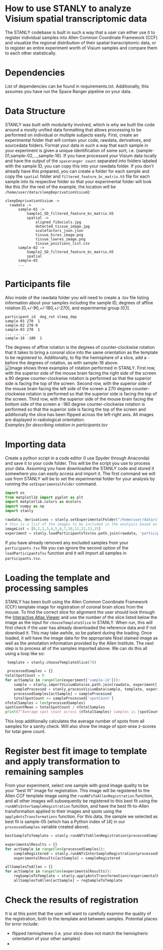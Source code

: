 # How to use STANLY to analyze Visium spatial transcriptomic data

The STANLY codebase is built in such a way that a user can either use it to register individual samples into Allen Common Coordinate Framework (CCF) and visualize the regional distribution of their spatial transcriptomic data, or to register an entire experiment worth of Visium samples and compare them to each other statistically.

# Dependencies

List of dependencies can be found in requirements.txt. Additionally, this assumes you have run the Space Ranger pipeline on your data.

# Data Structure

STANLY was built with modularity involved, which is why we built the code around a mostly unified data formatting that allows processing to be performed on individual or multiple subjects easily. First, create an experimental folder that will contain your code, rawdata, derivatives, and sourcedata folders. Format your data in such a way that each sample in your experiment is given a unique identification of some sort, i.e. {sample-01,sample-02,...,sample-16}. If you have processed your Visium data locally and have the output of the `spaceranger count` separated into folders labeled with the sample ID, you can copy this into your rawdata folder. If you don't already have this prepared, you can create a folder for each sample and copy the `spatial` folder and `filtered_feature_bc_matrix.h5` file for each sample into its respective folder so that your experimental folder will look like this (for the rest of the example, the location will be `/home/user/data/sleepDeprivationVisium`):

    sleepDeprivationVisium ->
      rawdata ->
          sample-01 ->
              Sample1_SD_filtered_feature_bc_matrix.h5
              spatial ->
                  aligned_fiducials.jpg
                  detected_tissue_image.jpg
                  scalefactors_json.json
                  tissue_hires_image.png
                  tissue_lowres_image.png
                  tissue_positions_list.csv
          sample-02 ->
              Sample2_SD_filtered_feature_bc_matrix.h5
              spatial
          sample-03
          ...

# Participants file

Also inside of the rawdata folder you will need to create a .tsv file listing information about your samples including the sample ID, degrees of affine rotation [0,+/-90,+/-180,+/-270], and experimental group [0,1].
```
participant_id  deg_rot sleep_dep
sample-01 270  1
sample-02 270 0
sample-03 270  1
... ... ...
sample-16 -180  1
```
The degrees of affine rotation is the degrees of counter-clockwise rotation that it takes to bring a coronal slice into the same orientation as the template to be registered to. Additionally, to flip the hemisphere of a slice, add a `-` before the degrees of rotation, as with sample-16 above.
![Image shows three examples of rotation performed in STANLY. First row, with the superior side of the mouse brain facing the right side of the screen a 90 degree counter-clockwise rotation is performed so that the superior side is facing the top of the screen. Second row, with the superior side of the mouse brain facing the left side of the screen a 270 degree counter-clockwise rotation is performed so that the superior side is facing the top of the screen. Third row, with the superior side of the mouse brain facing the bottom side of the screen a -180 degree counter-clockwise rotation is performed so that the superior side is facing the top of the screen and additionally the slice has been flipped across the left-right axis. All images are displayed in radiological orientation.](/source/images/rotationExplainer.png)*Examples for describing rotation in participants.tsv*
# Importing data

Create a python script in a code editor (I use Spyder through Anaconda) and save it to your code folder. This will be the script you use to process your data. Assuming you have downloaded the STANLY code and stored it somewhere you can easily access and import it. The first command we will use from STANLY will be to set the experimental folder for your analysis by running the `setExperimentalFolder` command.
```python
import os
from matplotlib import pyplot as plt
import matplotlib.colors as mcolors
import numpy as np
import stanly

rawdata, derivatives = stanly.setExperimentalFolder("/home/user/data/sleepDeprivationVisium")
# this is a list of the images to be included in the analysis based on visual inspection
imageList = [0,1,2,3,4,5,6,7,10,11,12,13,15]
experiment = stanly.loadParticipantsTsv(os.path.join(rawdata, 'participants.tsv'), imageList)
```
If you have already removed any excluded samples from your `participants.tsv` file you can ignore the second option of the `loadParticipantsTsv` function and it will import all samples in `participants.tsv`.

# Loading the template and processing samples

STANLY has been built using the Allen Common Coordinate Framework (CCF) template image for registration of coronal brain slices from the mouse. To find the correct slice for alignment the user should look through the [Interactive Atlas Viewer](http://atlas.brain-map.org/atlas?atlas=1#atlas=1) and use the number of the slice listed below the image as the input for `chooseTemplateSlice` in STANLY. When run, this will first check if the user has already downloaded the reference data and if not download it. This may take awhile, so be patient during the loading. Once loaded, it will have the image data for the appropriate Nissl stained image as well as the annotation information provided by the Allen Institute. The next step is to process all of the samples imported above. We can do this all using a loop like so:

```python
 template = stanly.chooseTemplateSlice(70)

 processedSamples = {}
totalSpotCount = 0
for actSample in range(len(experiment['sample-id'])):
    sample = stanly.importVisiumData(os.path.join(rawdata, experiment['sample-id'][actSample]))
    sampleProcessed = stanly.processVisiumData(sample, template, experiment['rotation'][actSample])
    processedSamples[actSample] = sampleProcessed
    totalSpotCount += sampleProcessed['spotCount']
nTotalSamples = len(processedSamples)
spotCountMean = totalSpotCount / nTotalSamples
print(f"Average spot count across {nTotalSamples} samples is {spotCountMean}")
 ```

 This loop additionally calculates the average number of spots from all samples for a sanity check. Will also show the image of spot-wise z-scores for total gene count.

# Register best fit image to template and apply transformation to remaining samples

From your experiment, select one sample with good image quality to be your "best fit" image for registration. This image will be registered to the Allen CCF template image using the `runANTsToAllenRegistration` function, and all other images will subsequently be registered to this best fit using the `runANTsInterSampleRegistration` function, and have the best fit-to-Allen transformation applied to their images and spots using the `applyAntsTransformations` function. For this data, the sample we selected as best fit is sample-05 (which has a Python index of [4] in our `processedSamples` variable created above).

```python
bestSampleToTemplate = stanly.runANTsToAllenRegistration(processedSamples[4], template)

experimentalResults = {}
for actSample in range(len(processedSamples)):
    sampleRegistered = stanly.runANTsInterSampleRegistration(processedSamples[actSample], bestSample)
    experimentalResults[actSample] = sampleRegistered

allSamplesToAllen = {}
for actSample in range(len(experimentalResults)):
    regSampleToTemplate = stanly.applyAntsTransformations(experimentalResults[actSample], bestSampleToTemplate, template)
    allSamplesToAllen[actSample] = regSampleToTemplate
```

# Check the results of registration

It is at this point that the user will want to carefully examine the quality of the registration, both to the template and between samples. Potential places for error include:
- flipped hemispheres (i.e. your slice does not match the hemispheric orientation of your other samples)
- 

